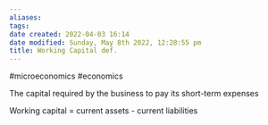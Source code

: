 ```yaml
---
aliases: 
tags: 
date created: 2022-04-03 16:14
date modified: Sunday, May 8th 2022, 12:28:55 pm
title: Working Capital def.
---
```


#microeconomics #economics

The capital required by the business to pay its short-term expenses

Working capital = current assets - current liabilities
